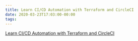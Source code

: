 ```yaml
---
title: Learn CI/CD Automation with Terraform and CircleCI
date: 2020-03-23T17:03:00-00:00
tags:
---
```


[Learn CI/CD Automation with Terraform and CircleCI](https://www.hashicorp.com/blog/learn-ci-cd-automation-with-terraform-and-circleci/)
